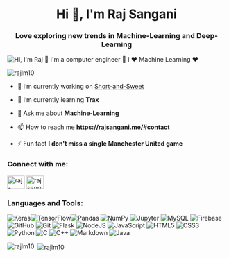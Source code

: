 <h1 align="center">Hi 👋, I'm Raj Sangani</h1>
<h3 align="center">Love exploring new trends in Machine-Learning and Deep-Learning</h3>

![Hi, I'm Raj 👋 I'm a computer engineer 🚀 I ❤️ Machine Learning ❤️](https://github.com/matyo91/matyo91/raw/main/assets/github.gif)


<p align="left"> <img src="https://komarev.com/ghpvc/?username=rajlm10&label=Profile%20views&color=0e75b6&style=flat" alt="rajlm10" /> </p>

- 🔭 I’m currently working on [Short-and-Sweet](https://github.com/rajlm10/Short-and-Sweet)

- 🌱 I’m currently learning **Trax**

- 💬 Ask me about **Machine-Learning**

- 📫 How to reach me **https://rajsangani.me/#contact**

- ⚡ Fun fact **I don't miss a single Manchester United game**

<h3 align="left">Connect with me:</h3>
<p align="left">
<a href="https://www.linkedin.com/in/raj-sangani-85305a196/ " target="blank"><img align="center" src="https://cdn.jsdelivr.net/npm/simple-icons@3.0.1/icons/linkedin.svg" alt="raj-sangani" height="30" width="40" /></a>
<a href="https://instagram.com/rajsang10" target="blank"><img align="center" src="https://cdn.jsdelivr.net/npm/simple-icons@3.0.1/icons/instagram.svg" alt="rajsang10" height="30" width="40" /></a>
</p>

<h3 align="left">Languages and Tools:</h3>
<p align="left"> <img alt="Keras" src="https://img.shields.io/badge/Keras-%23D00000.svg?&style=for-the-badge&logo=Keras&logoColor=white"/><img alt="TensorFlow" src="https://img.shields.io/badge/TensorFlow-%23FF6F00.svg?&style=for-the-badge&logo=TensorFlow&logoColor=white" /><img alt="Pandas" src="https://img.shields.io/badge/pandas-%23150458.svg?&style=for-the-badge&logo=pandas&logoColor=white" />	<img alt="NumPy" src="https://img.shields.io/badge/numpy-%23013243.svg?&style=for-the-badge&logo=numpy&logoColor=white" />
<img alt="Jupyter" src="https://img.shields.io/badge/Jupyter-%23F37626.svg?&style=for-the-badge&logo=Jupyter&logoColor=white" />
<img alt="MySQL" src="https://img.shields.io/badge/mysql-%2300f.svg?&style=for-the-badge&logo=mysql&logoColor=white"/>
 <img alt="Firebase" src="https://img.shields.io/badge/firebase-%23039BE5.svg?&style=for-the-badge&logo=firebase"/>
  <img alt="GitHub" src="https://img.shields.io/badge/github-%23121011.svg?&style=for-the-badge&logo=github&logoColor=white"/>
  <img alt="Git" src="https://img.shields.io/badge/git-%23F05033.svg?&style=for-the-badge&logo=git&logoColor=white"/>
  <img alt="Flask" src="https://img.shields.io/badge/flask-%23000.svg?&style=for-the-badge&logo=flask&logoColor=white"/>
  <img alt="NodeJS" src="https://img.shields.io/badge/node.js-%2343853D.svg?&style=for-the-badge&logo=node.js&logoColor=white"/>
  <img alt="JavaScript" src="https://img.shields.io/badge/javascript-%23323330.svg?&style=for-the-badge&logo=javascript&logoColor=%23F7DF1E"/>
  <img alt="HTML5" src="https://img.shields.io/badge/html5-%23E34F26.svg?&style=for-the-badge&logo=html5&logoColor=white"/>
<img alt="CSS3" src="https://img.shields.io/badge/css3-%231572B6.svg?&style=for-the-badge&logo=css3&logoColor=white"/>
<img alt="Python" src="https://img.shields.io/badge/python-%2314354C.svg?&style=for-the-badge&logo=python&logoColor=white"/>
<img alt="C" src="https://img.shields.io/badge/c-%2300599C.svg?&style=for-the-badge&logo=c&logoColor=white"/>
<img alt="C++" src="https://img.shields.io/badge/c++-%2300599C.svg?&style=for-the-badge&logo=c%2B%2B&ogoColor=white"/>
 <img alt="Markdown" src="https://img.shields.io/badge/markdown-%23000000.svg?&style=for-the-badge&logo=markdown&logoColor=white"/>
 <img alt="Java" src="https://img.shields.io/badge/java-%23ED8B00.svg?&style=for-the-badge&logo=java&logoColor=white"/>
</p>

<p><img align="left" src="https://github-readme-stats.vercel.app/api/top-langs?username=rajlm10&show_icons=true&locale=en&layout=compact" alt="rajlm10" /></p>

<p>&nbsp;<img align="center" src="https://github-readme-stats.vercel.app/api?username=rajlm10&show_icons=true&locale=en" alt="rajlm10" /></p>
